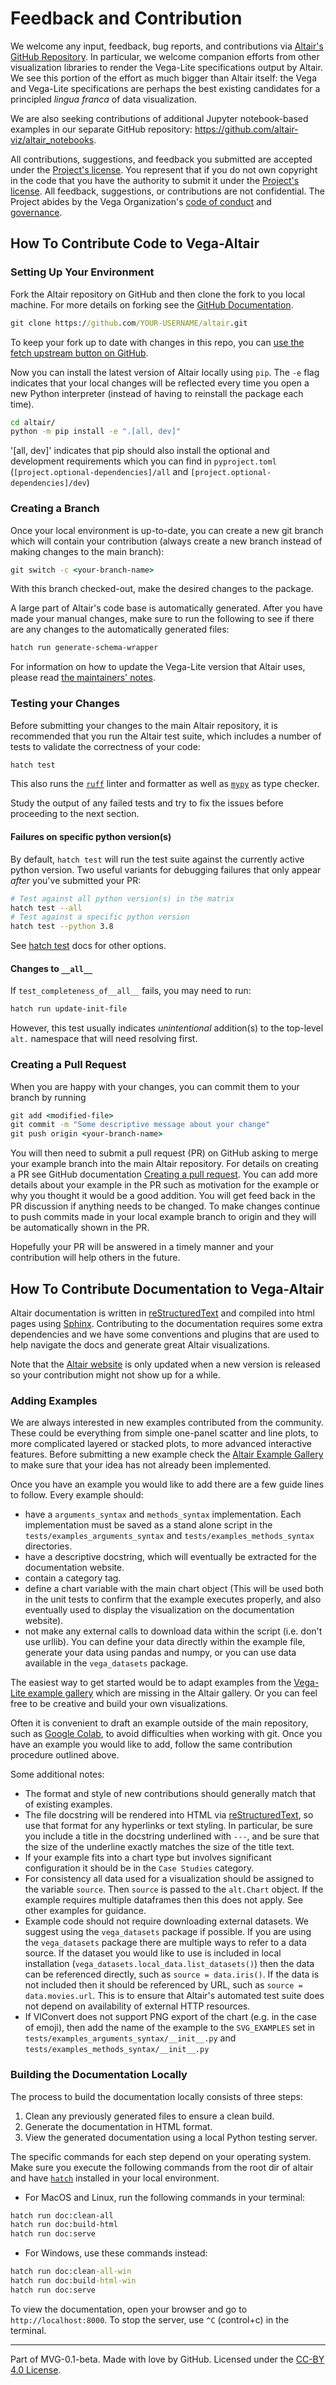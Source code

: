 # Feedback and Contribution

We welcome any input, feedback, bug reports, and contributions via [Altair's
GitHub Repository](http://github.com/vega/altair/). In particular, we
welcome companion efforts from other visualization libraries to render the
Vega-Lite specifications output by Altair. We see this portion of the effort
as much bigger than Altair itself: the Vega and Vega-Lite specifications are
perhaps the best existing candidates for a principled *lingua franca* of data
visualization.

We are also seeking contributions of additional Jupyter notebook-based examples
in our separate GitHub repository: https://github.com/altair-viz/altair_notebooks.

All contributions, suggestions, and feedback you submitted are accepted under the [Project's license](./LICENSE). You represent that if you do not own copyright in the code that you have the authority to submit it under the [Project's license](./LICENSE). All feedback, suggestions, or contributions are not confidential. The Project abides by the Vega Organization's [code of conduct](https://github.com/vega/.github/blob/main/CODE_OF_CONDUCT.md) and [governance](https://github.com/vega/.github/blob/main/project-docs/GOVERNANCE.md).

## How To Contribute Code to Vega-Altair

### Setting Up Your Environment

Fork the Altair repository on GitHub and then clone the fork to you local
machine. For more details on forking see the [GitHub
Documentation](https://help.github.com/en/articles/fork-a-repo).

```cmd
git clone https://github.com/YOUR-USERNAME/altair.git
```

To keep your fork up to date with changes in this repo,
you can [use the fetch upstream button on GitHub](https://docs.github.com/en/pull-requests/collaborating-with-pull-requests/working-with-forks/syncing-a-fork).

Now you can install the latest version of Altair locally using `pip`.
The `-e` flag indicates that your local changes will be reflected
every time you open a new Python interpreter
(instead of having to reinstall the package each time).

```cmd
cd altair/ 
python -m pip install -e ".[all, dev]"
```

'[all, dev]' indicates that pip should also install the optional and development requirements
which you can find in `pyproject.toml` (`[project.optional-dependencies]/all` and `[project.optional-dependencies]/dev`)

### Creating a Branch

Once your local environment is up-to-date, you can create a new git branch
which will contain your contribution
(always create a new branch instead of making changes to the main branch):

```cmd
git switch -c <your-branch-name>
```

With this branch checked-out, make the desired changes to the package.

A large part of Altair's code base is automatically generated.
After you have made your manual changes,
make sure to run the following to see if there are any changes
to the automatically generated files: 

```bash
hatch run generate-schema-wrapper
```

For information on how to update the Vega-Lite version that Altair uses,
please read [the maintainers' notes](NOTES_FOR_MAINTAINERS.md).

### Testing your Changes

Before submitting your changes to the main Altair repository,
it is recommended that you run the Altair test suite,
which includes a number of tests to validate the correctness of your code:

```bash
hatch test
```


This also runs the [`ruff`](https://ruff.rs/) linter and formatter as well as [`mypy`](https://mypy-lang.org/) as type checker.


Study the output of any failed tests and try to fix the issues
before proceeding to the next section.

#### Failures on specific python version(s)
By default, `hatch test` will run the test suite against the currently active python version. Two useful variants for debugging failures that only appear *after* you've submitted your PR:

```bash
# Test against all python version(s) in the matrix
hatch test --all
# Test against a specific python version
hatch test --python 3.8
```

See [hatch test](https://hatch.pypa.io/latest/cli/reference/#hatch-test) docs for other options.

#### Changes to `__all__`
If `test_completeness_of__all__` fails, you may need to run:

```bash
hatch run update-init-file
```
However, this test usually indicates *unintentional* addition(s) to the top-level `alt.` namespace that will need resolving first.

### Creating a Pull Request

When you are happy with your changes, you can commit them to your branch by running

```cmd
git add <modified-file>
git commit -m "Some descriptive message about your change"
git push origin <your-branch-name>
```

You will then need to submit a pull request (PR) on GitHub asking to merge
your example branch into the main Altair repository. For details on creating a PR see GitHub
documentation [Creating a pull
request](https://help.github.com/en/articles/creating-a-pull-request). You can
add more details about your example in the PR such as motivation for the
example or why you thought it would be a good addition.  You will get feed back
in the PR discussion if anything needs to be changed. To make changes continue
to push commits made in your local example branch to origin and they will be
automatically shown in the PR. 

Hopefully your PR will be answered in a timely manner and your contribution will
help others in the future.

## How To Contribute Documentation to Vega-Altair

Altair documentation is written in [reStructuredText](http://docutils.sourceforge.net/rst.html)
and compiled into html pages using [Sphinx](http://www.sphinx-doc.org/en/master/).
Contributing to the documentation requires some extra dependencies and 
we have some conventions and plugins that are used to help navigate the docs and 
generate great Altair visualizations. 

Note that the [Altair website](https://altair-viz.github.io/)
is only updated when a new version is released so your contribution might not show
up for a while.

### Adding Examples

We are always interested in new examples contributed from the community. These
could be everything from simple one-panel scatter and line plots, to more
complicated layered or stacked plots, to more advanced interactive features.
Before submitting a new example check the [Altair Example
Gallery](https://altair-viz.github.io/gallery/index.html) to make sure that
your idea has not already been implemented. 

Once you have an example you would like to add there are a few guide lines to follow.
Every example should:
- have a `arguments_syntax` and `methods_syntax` implementation. Each implementation 
  must be saved as a stand alone script in the `tests/examples_arguments_syntax` 
  and `tests/examples_methods_syntax` directories.
- have a descriptive docstring, which will eventually be extracted for the
  documentation website.
- contain a category tag.
- define a chart variable with the main chart object (This will be used both in
  the unit tests to confirm that the example executes properly, and also
  eventually used to display the visualization on the documentation website).
- not make any external calls to download data within the script (i.e. don't
  use urllib). You can define your data directly within the example file,
  generate your data using pandas and numpy, or you can use data
  available in the `vega_datasets` package.

The easiest way to get started would be to adapt examples from the [Vega-Lite
example gallery](https://vega.github.io/vega-lite/examples/) which are missing
in the Altair gallery. Or you can feel free to be creative and build your own
visualizations.

Often it is convenient to draft an example outside of the main repository, such
as [Google Colab](https://colab.research.google.com/), to avoid difficulties
when working with git. Once you have an example you would like to add, follow the
same contribution procedure outlined above.

Some additional notes:

- The format and style of new contributions should generally match that of existing examples.
- The file docstring will be rendered into HTML via
  [reStructuredText](http://docutils.sourceforge.net/rst.html), so use that
  format for any hyperlinks or text styling. In particular, be sure you include
  a title in the docstring underlined with `---`, and be sure that the size of
  the underline exactly matches the size of the title text.
- If your example fits into a chart type but involves significant configuration
  it should be in the `Case Studies` category.
- For consistency all data used for a visualization should be assigned to the
  variable `source`. Then `source` is passed to the `alt.Chart` object.
  If the example requires multiple dataframes then this does not apply. See
  other examples for guidance. 
- Example code should not require downloading external datasets. We suggest
  using the `vega_datasets` package if possible.
  If you are using the `vega_datasets` package there are multiple ways to refer
  to a data source. If the dataset you would like to use is included in local
  installation (`vega_datasets.local_data.list_datasets()`) then the data can
  be referenced directly, such as `source = data.iris()`. If the data is not
  included then it should be referenced by URL, such as `source =
  data.movies.url`. This is to ensure that Altair's automated test suite does
  not depend on availability of external HTTP resources.
- If VlConvert does not support PNG export of the chart (e.g. in the case of emoji),
  then add the name of the example to the `SVG_EXAMPLES` set in 
  `tests/examples_arguments_syntax/__init__.py` and `tests/examples_methods_syntax/__init__.py`

### Building the Documentation Locally

The process to build the documentation locally consists of three steps:

1. Clean any previously generated files to ensure a clean build.
2. Generate the documentation in HTML format.
3. View the generated documentation using a local Python testing server.

The specific commands for each step depend on your operating system.
Make sure you execute the following commands from the root dir of altair and have [`hatch`](https://hatch.pypa.io/) installed in your local environment.

- For MacOS and Linux, run the following commands in your terminal:
```bash
hatch run doc:clean-all
hatch run doc:build-html
hatch run doc:serve
```

- For Windows, use these commands instead:
```cmd
hatch run doc:clean-all-win
hatch run doc:build-html-win
hatch run doc:serve
```

To view the documentation, open your browser and go to `http://localhost:8000`. To stop the server, use `^C` (control+c) in the terminal.

---

Part of MVG-0.1-beta.
Made with love by GitHub. Licensed under the [CC-BY 4.0 License](https://creativecommons.org/licenses/by-sa/4.0/).
